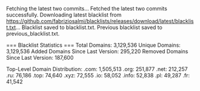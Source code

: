 Fetching the latest two commits...
Fetched the latest two commits successfully.
Downloading latest blacklist from https://github.com/fabriziosalmi/blacklists/releases/download/latest/blacklist.txt...
Blacklist saved to blacklist.txt.
Previous blacklist saved to previous_blacklist.txt.

=== Blacklist Statistics ===
Total Domains: 3,129,536
Unique Domains: 3,129,536
Added Domains Since Last Version: 295,220
Removed Domains Since Last Version: 187,600

Top-Level Domain Distribution:
  .com: 1,505,513
  .org: 251,877
  .net: 212,257
  .ru: 76,186
  .top: 74,640
  .xyz: 72,555
  .io: 58,052
  .info: 52,838
  .pl: 49,287
  .fr: 41,542
